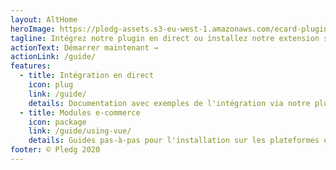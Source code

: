```yaml
---
layout: AltHome
heroImage: https://pledg-assets.s3-eu-west-1.amazonaws.com/ecard-plugin-doc/logo_pledg%401x.png
tagline: Intégrez notre plugin en direct ou installez notre extension sur une plateforme e-commerce
actionText: Démarrer maintenant →
actionLink: /guide/
features:
  - title: Intégration en direct
    icon: plug
    link: /guide/
    details: Documentation avec exemples de l'intégration via notre plugin Javascript
  - title: Modules e-commerce
    icon: package
    link: /guide/using-vue/
    details: Guides pas-à-pas pour l'installation sur les plateformes e-commerce
footer: © Pledg 2020
---
```

